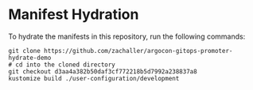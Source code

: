 # Manifest Hydration

To hydrate the manifests in this repository, run the following commands:

```shell
git clone https://github.com/zachaller/argocon-gitops-promoter-hydrate-demo
# cd into the cloned directory
git checkout d3aa4a382b50daf3cf772218b5d7992a238837a8
kustomize build ./user-configuration/development
```
